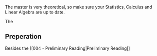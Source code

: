 The master is very theoretical, so make sure your Statistics, Calculus and Linear Algebra are up to date. 

The 

## Preperation
Besides the [[004 - Preliminary Reading|Preliminary Reading]] 